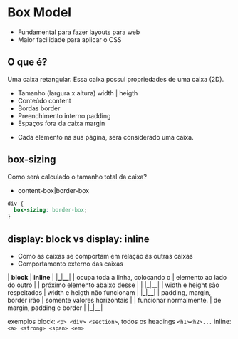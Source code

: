 # Box Model

- Fundamental para fazer layouts para web
- Maior facilidade para aplicar o CSS

## O que é?

Uma caixa retangular.
Essa caixa possui propriedades de uma caixa (2D).

- Tamanho (largura x altura) width | heigth
- Conteúdo content
- Bordas border
- Preenchimento interno padding
- Espaços fora da caixa margin

* Cada elemento na sua página, será considerado uma caixa.

## box-sizing

Como será calculado o tamanho total da caixa?

- content-box|border-box

```css
div {
  box-sizing: border-box;
}
```

## display: block vs display: inline

- Como as caixas se comportam em relação às outras caixas
- Comportamento externo das caixas

| **block** | **inline** |
|****************\_****************|**************\_\_**************|
| ocupa toda a linha, colocando o | elemento ao lado do outro |
| próximo elemento abaixo desse | |
|****************\_****************|**************\_\_**************|
| width e height são respeitados | width e heigth não funcionam |
|****************\_****************|**************\_\_**************|
| padding, margin, border irão | somente valores horizontais |
| funcionar normalmente. | de margin, padding e border |
|****************\_****************|**************\_\_**************|

exemplos
block: `<p> <div> <section>`, todos os headings `<h1><h2>...`
inline: `<a> <strong> <span> <em>`
